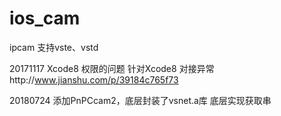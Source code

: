 ﻿# ios_cam
ipcam 
支持vste、vstd

20171117
Xcode8 权限的问题
针对Xcode8 对接异常http://www.jianshu.com/p/39184c765f73



20180724
添加PnPCcam2，底层封装了vsnet.a库
底层实现获取串



